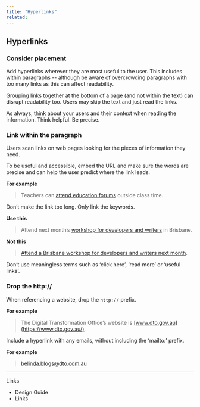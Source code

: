 ```yaml
---
title: "Hyperlinks"
related:
---
```


## Hyperlinks

### Consider placement

Add hyperlinks wherever they are most useful to the user. This includes within paragraphs -- although be aware of overcrowding paragraphs with too many links as this can affect readability.

Grouping links together at the bottom of a page (and not within the text) can disrupt readability too. Users may skip the text and just read the links.

As always, think about your users and their context when reading the information. Think helpful. Be precise.

### Link within the paragraph

Users scan links on web pages looking for the pieces of information they need.

To be useful and accessible, embed the URL and make sure the words are precise and can help the user predict where the link leads.

**For example**

> Teachers can [attend education forums](#) outside class time.

Don’t make the link too long. Only link the keywords.

**Use this**

> Attend next month’s [workshop for developers and writers](#) in Brisbane.

**Not this**

> [Attend a Brisbane workshop for developers and writers next month](#).

Don’t use meaningless terms such as ‘click here’, ‘read more’ or ‘useful links’.

### Drop the http://

When referencing a website, drop the `http://` prefix.

**For example**

> The Digital Transformation Office’s website is [www.dto.gov.au](https://www.dto.gov.au/).

Include a hyperlink with any emails, without including the ‘mailto:’ prefix.

**For example**

> [belinda.blogs@dto.com.au](#)

---

Links

- Design Guide
- Links
